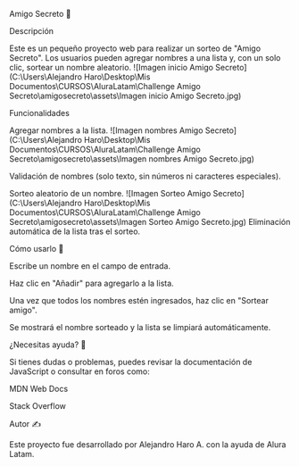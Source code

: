 Amigo Secreto 🎁

Descripción

Este es un pequeño proyecto web para realizar un sorteo de "Amigo Secreto". Los usuarios pueden agregar nombres a una lista y, con un solo clic, sortear un nombre aleatorio.
![Imagen inicio Amigo Secreto](C:\Users\Alejandro Haro\Desktop\Mis Documentos\CURSOS\AluraLatam\Challenge Amigo Secreto\amigosecreto\assets\Imagen inicio Amigo Secreto.jpg)

Funcionalidades

Agregar nombres a la lista.
![Imagen nombres Amigo Secreto](C:\Users\Alejandro Haro\Desktop\Mis Documentos\CURSOS\AluraLatam\Challenge Amigo Secreto\amigosecreto\assets\Imagen nombres Amigo Secreto.jpg)

Validación de nombres (solo texto, sin números ni caracteres especiales).

Sorteo aleatorio de un nombre.
![Imagen Sorteo Amigo Secreto](C:\Users\Alejandro Haro\Desktop\Mis Documentos\CURSOS\AluraLatam\Challenge Amigo Secreto\amigosecreto\assets\Imagen Sorteo Amigo Secreto.jpg)
Eliminación automática de la lista tras el sorteo.

Cómo usarlo 🚀

Escribe un nombre en el campo de entrada.

Haz clic en "Añadir" para agregarlo a la lista.

Una vez que todos los nombres estén ingresados, haz clic en "Sortear amigo".

Se mostrará el nombre sorteado y la lista se limpiará automáticamente.



¿Necesitas ayuda? 🤔

Si tienes dudas o problemas, puedes revisar la documentación de JavaScript o consultar en foros como:

MDN Web Docs

Stack Overflow

Autor ✍️

Este proyecto fue desarrollado por Alejandro Haro A. con la ayuda de Alura Latam.

